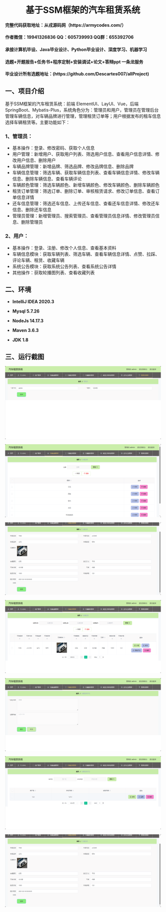 <p><h1 align="center">基于SSM框架的汽车租赁系统</h1></p>

<h4> 完整代码获取地址：从戎源码网（https://armycodes.com/） </h4>
<h4> 作者微信：19941326836 QQ：605739993 QQ群：655392706 </h4>
<h4> 承接计算机毕设、Java毕业设计、Python毕业设计、深度学习、机器学习 </h4>
<h4> 选题+开题报告+任务书+程序定制+安装调试+论文+答辩ppt 一条龙服务 </h4>
<h4> 毕业设计所有选题地址：(https://github.com/Descartes007/allProject) </h4>

## 一、项目介绍

基于SSM框架的汽车租赁系统：前端 ElementUI、LayUI、Vue，后端 SpringBoot、Mybatis-Plus，系统角色分为：管理员和用户，管理员在管理后台管理车辆信息，对车辆品牌进行管理，管理租赁订单等；用户根据发布的租车信息选择车辆租赁等。主要功能如下：

### 1、管理员：

- 基本操作：登录、修改密码、获取个人信息
- 用户管理：新增用户、获取用户列表、筛选用户信息、查看用户信息详情、修改用户信息、删除用户
- 车辆品牌管理：新增品牌、筛选品牌、修改品牌信息、删除品牌
- 车辆信息管理：筛选车辆、获取车辆信息列表、查看车辆信息详情、修改车辆信息、删除车辆信息、查看车辆评论
- 车辆颜色管理：筛选车辆颜色、新增车辆颜色、修改车辆颜色、删除车辆颜色
- 租赁订单管理：筛选订单、删除订单、审核租赁请求、修改订单信息、查看订单信息详情
- 还车信息管理：筛选还车信息、上传还车信息、查看还车信息详情、修改还车信息、删除还车信息
- 管理员管理：新增管理员、搜索管理员、查看管理员信息详情、修改管理员信息、删除管理员

### 2、用户：

- 基本操作：登录、注册、修改个人信息、查看基本资料
- 车辆信息模块：获取车辆列表、筛选车辆、查看车辆信息详情、点赞、拉踩、评论车辆、租赁、收藏车辆
- 系统公告模块：获取系统公告列表、查看系统公告详情
- 其他操作：获取轮播图列表、查看收藏列表

## 二、环境

- <b>IntelliJ IDEA 2020.3</b>

- <b>Mysql 5.7.26</b>

- <b>NodeJs 14.17.3</b>

- <b>Maven 3.6.3</b>

- <b>JDK 1.8</b>


## 三、运行截图
![](screenshot/1.png)

![](screenshot/2.png)

![](screenshot/3.png)

![](screenshot/4.png)

![](screenshot/5.png)

![](screenshot/6.png)

![](screenshot/7.png)
